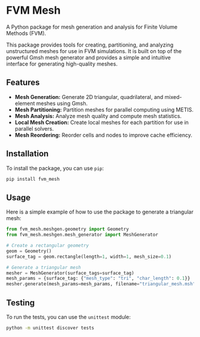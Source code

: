 # FVM Mesh

A Python package for mesh generation and analysis for Finite Volume Methods (FVM).

This package provides tools for creating, partitioning, and analyzing unstructured meshes for use in FVM simulations. It is built on top of the powerful Gmsh mesh generator and provides a simple and intuitive interface for generating high-quality meshes.

## Features

- **Mesh Generation:** Generate 2D triangular, quadrilateral, and mixed-element meshes using Gmsh.
- **Mesh Partitioning:** Partition meshes for parallel computing using METIS.
- **Mesh Analysis:** Analyze mesh quality and compute mesh statistics.
- **Local Mesh Creation:** Create local meshes for each partition for use in parallel solvers.
- **Mesh Reordering:** Reorder cells and nodes to improve cache efficiency.

## Installation

To install the package, you can use `pip`:

```bash
pip install fvm_mesh
```

## Usage

Here is a simple example of how to use the package to generate a triangular mesh:

```python
from fvm_mesh.meshgen.geometry import Geometry
from fvm_mesh.meshgen.mesh_generator import MeshGenerator

# Create a rectangular geometry
geom = Geometry()
surface_tag = geom.rectangle(length=1, width=1, mesh_size=0.1)

# Generate a triangular mesh
mesher = MeshGenerator(surface_tags=surface_tag)
mesh_params = {surface_tag: {"mesh_type": "tri", "char_length": 0.1}}
mesher.generate(mesh_params=mesh_params, filename="triangular_mesh.msh")
```

## Testing

To run the tests, you can use the `unittest` module:

```bash
python -m unittest discover tests
```
